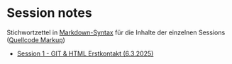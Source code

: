 # Session notes

Stichwortzettel in [Markdown-Syntax](https://docs.github.com/en/get-started/writing-on-github/getting-started-with-writing-and-formatting-on-github/basic-writing-and-formatting-syntax) für die Inhalte der einzelnen Sessions ([Quellcode Markup](https://github.com/webmapping/webmapping.github.io/tree/main/notes))

- [Session 1 - GIT & HTML Erstkontakt (6.3.2025)](session1)
